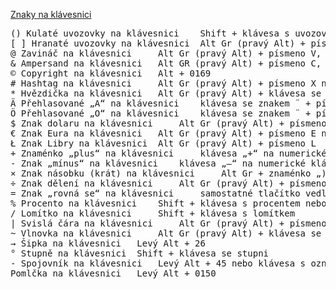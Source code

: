 [Znaky na klávesnici](https://znakynaklavesnici.cz/)

<pre>
() Kulaté uvozovky na klávesnici 	Shift + klávesa s uvozovkou
[ ] Hranaté uvozovky na klávesnici 	Alt Gr (pravý Alt) + písmeno F nebo písmeno G
@ Zavináč na klávesnici 	Alt Gr (pravý Alt) + písmeno V, nebo levý Alt + 64
& Ampersand na klávesnici 	Alt GR (pravý Alt) + písmeno C, nebo levý Alt + 38
© Copyright na klávesnici 	Alt + 0169
# Hashtag na klávesnici 	Alt Gr (pravý Alt) + písmeno X nebo levý Alt + 35
* Hvězdička na klávesnici 	Alt Gr (pravý Alt) + klávesa se spojovníkem nebo levý Alt + 42
Ä Přehlasované „A“ na klávesnici 	klávesa se znakem ¨ + písmeno A
Ö Přehlasované „O“ na klávesnici 	klávesa se znakem ¨ + písmeno O
$ Znak dolaru na klávesnici 	Alt Gr (pravý Alt) + písmeno Ů nebo levý Alt + 36
€ Znak Eura na klávesnici 	Alt Gr (pravý Alt) + písmeno E nebo levý Alt + 0128
Ł Znak Libry na klávesnici 	Alt Gr (pravý Alt) + písmeno L
+ Znaménko „plus“ na klávesnici 	klávesa „+“ na numerické klávesnici nebo levý Alt + 43
- Znak „mínus“ na klávesnici 	klávesa „–“ na numerické klávesnici nebo „nahradit“ spojovníkem
× Znak násobku (krát) na klávesnici 	Alt Gr + znaménko „)“, nebo levý Alt + 0215
÷ Znak dělení na klávesnici 	Alt Gr (pravý Alt) + písmeno Ú nebo levý Alt + 0247
= Znak „rovná se“ na klávesnici 	samostatné tlačítko vedle horní klávesy 0
% Procento na klávesnici 	Shift + klávesa s procentem nebo levý Alt + 37
/ Lomítko na klávesnici 	Shift + klávesa s lomítkem
| Svislá čára na klávesnici 	Alt Gr (pravý Alt) + písmeno W
~ Vlnovka na klávesnici 	Alt Gr (pravý Alt) + klávesa se znaménkem „+“ a 1
→ Šipka na klávesnici 	Levý Alt + 26
° Stupně na klávesnici 	Shift + klávesa se stupni
- Spojovník na klávesnici 	Levý Alt + 45 nebo klávesa s označením spojovníku (vedle Shift)
Pomlčka na klávesnici 	Levý Alt + 0150
</pre>
